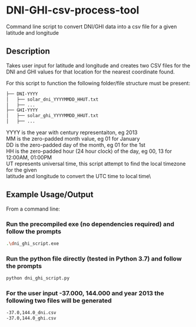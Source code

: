 # DNI-GHI-csv-process-tool
Command line script to convert DNI/GHI data into a csv file for a given latitude and longitude

## Description
Takes user input for latitude and longitude and creates two CSV files for the DNI and GHI values for that location for the nearest coordinate found.

For this script to function the following folder/file structure must be present:
```bash
├── DNI-YYYY
│   ├── solar_dni_YYYYMMDD_HHUT.txt
│   ├── ...
├── GHI-YYYY
│   ├── solar_ghi_YYYYMMDD_HHUT.txt
│   ├── ...
```

YYYY is the year with century representaiton, eg 2013\
MM is the zero-padded month value, eg 01 for January\
DD is the zero-padded day of the month, eg 01 for the 1st\
HH is the zero-padded hour (24 hour clock) of the day, eg 00, 13 for 12:00AM, 01:00PM\
UT represents universal time, this script attempt to find the local timezone for the given\
latitude and longitude to convert the UTC time to local time\

## Example Usage/Output
From a command line:
### Run the precompiled exe (no dependencies required) and follow the prompts
```sh
.\dni_ghi_script.exe
```

### Run the python file directly (tested in Python 3.7) and follow the prompts
```sh
python dni_ghi_script.py
```

### For the user input -37.000, 144.000 and year 2013 the following two files will be generated
```sh
-37.0,144.0_dni.csv
-37.0,144.0_ghi.csv
```
